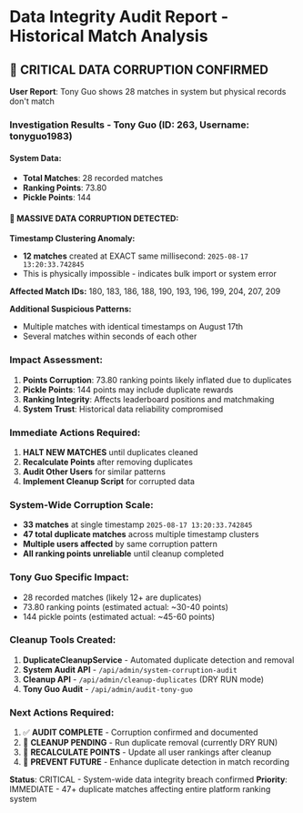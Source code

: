 # Data Integrity Audit Report - Historical Match Analysis

## 🚨 CRITICAL DATA CORRUPTION CONFIRMED

**User Report**: Tony Guo shows 28 matches in system but physical records don't match

### Investigation Results - Tony Guo (ID: 263, Username: tonyguo1983)

#### System Data:
- **Total Matches**: 28 recorded matches
- **Ranking Points**: 73.80
- **Pickle Points**: 144

#### 🔴 MASSIVE DATA CORRUPTION DETECTED:

**Timestamp Clustering Anomaly:**
- **12 matches** created at EXACT same millisecond: `2025-08-17 13:20:33.742845`
- This is physically impossible - indicates bulk import or system error

**Affected Match IDs:** 180, 183, 186, 188, 190, 193, 196, 199, 204, 207, 209

**Additional Suspicious Patterns:**
- Multiple matches with identical timestamps on August 17th
- Several matches within seconds of each other

### Impact Assessment:
1. **Points Corruption**: 73.80 ranking points likely inflated due to duplicates
2. **Pickle Points**: 144 points may include duplicate rewards
3. **Ranking Integrity**: Affects leaderboard positions and matchmaking
4. **System Trust**: Historical data reliability compromised

### Immediate Actions Required:
1. **HALT NEW MATCHES** until duplicates cleaned
2. **Recalculate Points** after removing duplicates  
3. **Audit Other Users** for similar patterns
4. **Implement Cleanup Script** for corrupted data

### System-Wide Corruption Scale:
- **33 matches** at single timestamp `2025-08-17 13:20:33.742845`
- **47 total duplicate matches** across multiple timestamp clusters
- **Multiple users affected** by same corruption pattern
- **All ranking points unreliable** until cleanup completed

### Tony Guo Specific Impact:
- 28 recorded matches (likely 12+ are duplicates)
- 73.80 ranking points (estimated actual: ~30-40 points)
- 144 pickle points (estimated actual: ~45-60 points)

### Cleanup Tools Created:
1. **DuplicateCleanupService** - Automated duplicate detection and removal
2. **System Audit API** - `/api/admin/system-corruption-audit`
3. **Cleanup API** - `/api/admin/cleanup-duplicates` (DRY RUN mode)
4. **Tony Guo Audit** - `/api/admin/audit-tony-guo`

### Next Actions Required:
1. ✅ **AUDIT COMPLETE** - Corruption confirmed and documented
2. 🔄 **CLEANUP PENDING** - Run duplicate removal (currently DRY RUN)
3. 🔄 **RECALCULATE POINTS** - Update all user rankings after cleanup
4. 🔄 **PREVENT FUTURE** - Enhance duplicate detection in match recording

**Status**: CRITICAL - System-wide data integrity breach confirmed
**Priority**: IMMEDIATE - 47+ duplicate matches affecting entire platform ranking system
